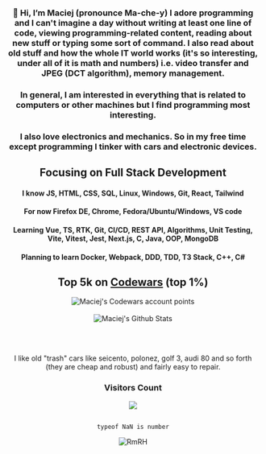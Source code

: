 <div align="center">
  
### 👋 Hi, I’m Maciej (pronounce  Ma-che-y) I adore programming and I can't imagine a day without writing at least one line of code, viewing programming-related content, reading about new stuff or typing some sort of command. I also read about old stuff and how the whole IT world works (it's so interesting, under all of it is math and numbers) i.e. video transfer and JPEG (DCT algorithm), memory management.

### In general, I am interested in everything that is related to computers or other machines but I find programming most interesting.

### I also love electronics and mechanics. So in my free time except programming I tinker with cars and electronic devices.
  
## Focusing on Full Stack Development

#### I know JS, HTML, CSS, SQL, Linux, Windows, Git, React, Tailwind

#### For now Firefox DE, Chrome, Fedora/Ubuntu/Windows, VS code

#### Learning Vue, TS, RTK, Git, CI/CD, REST API, Algorithms, Unit Testing, Vite, Vitest, Jest, Next.js, C, Java, OOP, MongoDB

#### Planning to learn Docker, Webpack, DDD, TDD, T3 Stack, C++, C#

## Top 5k on [Codewars](https://www.codewars.com/users/maciejbaba/stats) (top 1%)
<img src="https://www.codewars.com/users/maciejbaba/badges/large" alt="Maciej's Codewars account points">
<br/><br/>
  
<img alt="Maciej's Github Stats" src="https://github-readme-stats-taupe-tau.vercel.app/api?username=maciejbaba&count_private=true&theme=tokyonight">

<br/><br/>

I like old "trash" cars like seicento, polonez, golf 3, audi 80 and so forth (they are cheap and robust) and fairly easy to repair.

### Visitors Count

![](https://komarev.com/ghpvc/?username=your-github-username)

                                                                                                                                                                                                                                                                                    typeof NaN is number


![RmRH](https://user-images.githubusercontent.com/81487891/232110692-0798aa9a-758a-4511-b676-6531cb5053d8.gif)
</div>
